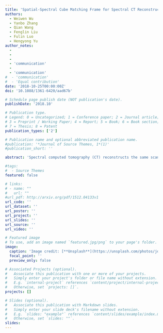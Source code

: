 ```yaml
---
title: 'Spatial-Spectral Cube Matching Frame for Spectral CT Reconstruction'
authors:
  - Weiwen Wu
  - Yanbo Zhang
  - Qian Wang
  - Fenglin Liu
  - Fulin Luo
  - Hengyong Yu
author_notes:
  -
  -
  -
  - 'communication'
  -
  - 'communication'
#  - 'communication'
#  - 'Equal contribution'
date: '2018-10-25T00:00:00Z'
doi: '10.1088/1361-6420/aad67b'

# Schedule page publish date (NOT publication's date).
publishDate: '2018.10'

# Publication type.
# Legend: 0 = Uncategorized; 1 = Conference paper; 2 = Journal article;
# 3 = Preprint / Working Paper; 4 = Report; 5 = Book; 6 = Book section;
# 7 = Thesis; 8 = Patent
publication_types: ['2']

# Publication name and optional abbreviated publication name.
#publication: '*Journal of Source Themes, 1*(1)'
#publication_short: ''

abstract: 'Spectral computed tomography (CT) reconstructs the same scanned object from projections of multiple narrow energy windows, and it can be used for material identification and decomposition. However, the multi-energy projection dataset has a lower signal-noise-ratio (SNR), resulting in poor reconstructed image quality. To address this thorny problem, we develop a spectral CT reconstruction method, namely spatial-spectral cube matching frame (SSCMF). This method is inspired by the following three facts: i) human body usually consists of two or three basic materials implying that the reconstructed spectral images have a strong sparsity; ii) the same basic material component in a single channel image has similar intensity and structures in local regions. Different material components within the same energy channel share similar structural information; iii) multi-energy projection datasets are collected from the subject by using different narrow energy windows, which means images reconstructed from different energy-channels share similar structures. To explore those information, we first establish a tensor cube matching frame (CMF) for a BM4D denoising procedure. Then, as a new regularizer, the CMF is introduced into a basic spectral CT reconstruction model, generating the SSCMF method. Because the SSCMF model contains an L<sub>0</sub> -norm minimization of 4D transform coefficients, an effective strategy is employed for optimization. Both numerical simulations and realistic preclinical mouse studies are performed. The results show that the SSCMF method outperforms the state-of-the-art algorithms, including the simultaneous algebraic reconstruction technique, total variation minimization, total variation plus low rank, and tensor dictionary learning.'

#tags:
#  - Source Themes
featured: false

# links:
# - name: ""
#   url: ""
#url_pdf: http://arxiv.org/pdf/1512.04133v1
url_code: ''
url_dataset: ''
url_poster: ''
url_project: ''
url_slides: ''
url_source: ''
url_video: ''

# Featured image
# To use, add an image named `featured.jpg/png` to your page's folder.
image:
  caption: 'Image credit: [**Unsplash**](https://unsplash.com/photos/jdD8gXaTZsc)'
  focal_point: ''
  preview_only: false

# Associated Projects (optional).
#   Associate this publication with one or more of your projects.
#   Simply enter your project's folder or file name without extension.
#   E.g. `internal-project` references `content/project/internal-project/index.md`.
#   Otherwise, set `projects: []`.
projects: []

# Slides (optional).
#   Associate this publication with Markdown slides.
#   Simply enter your slide deck's filename without extension.
#   E.g. `slides: "example"` references `content/slides/example/index.md`.
#   Otherwise, set `slides: ""`.
slides:
---
```

